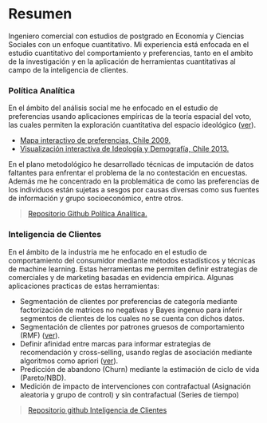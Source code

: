 # Resumen 
Ingeniero comercial con estudios de postgrado en Economía y Ciencias Sociales con un enfoque cuantitativo. Mi experiencia está enfocada en el estudio cuantitativo del comportamiento y preferencias, tanto en el ambito de la investigación y en la aplicación de herramientas cuantitativas al campo de la inteligencia de clientes. 

### Política Analítica
En el ámbito del análisis social me he enfocado en el estudio de preferencias usando aplicaciones empíricas de la teoría espacial del voto, las cuales permiten la exploración cuantitativa del espacio ideológico ([ver](https://raw.githubusercontent.com/rarmijok/Analytical-Politics/master/DATA/Rplot.png)).

* [Mapa interactivo de preferencias, Chile 2009.](http://voyager1.rak.cl:3838/Mapacep61/)
* [Visualización interactiva de Ideología y Demografía, Chile 2013.](http://voyager1.rak.cl:3838/Mapacep70/)


En el plano metodológico he desarrollado técnicas de imputación de datos faltantes para enfrentar el problema de la no contestación en encuestas. Además me he concentrado en la problemática de como las preferencias de los individuos están sujetas a sesgos por causas diversas como sus fuentes de información y grupo socioeconómico, entre otros.

> [Repositorio Github Política Analítica.](https://github.com/rarmijok/Analytical-Politics)

### Inteligencia de Clientes


En el ámbito de la industria me he enfocado en el estudio de comportamiento del consumidor mediante métodos estadísticos y técnicas de machine learning. Estas herramientas me permiten definir estrategias de comerciales y de marketing basadas en evidencia empírica. Algunas aplicaciones practicas de estas herramientas:

* Segmentación de clientes por preferencias de categoría mediante factorización de matrices no negativas y Bayes ingenuo para inferir segmentos de clientes de los cuales no se cuenta con dichos datos.
* Segmentación de clientes por patrones gruesos de comportamiento (RMF) ([ver](https://github.com/rarmijok/rarmijok.github.io/raw/master/Images/RFM.png)).
* Definir afinidad entre marcas para informar estrategias de recomendación y cross-selling, usando reglas de asociación mediante algoritmos como apriori ([ver](https://github.com/rarmijok/rarmijok.github.io/raw/master/Images/Afinidad.png)).
* Predicción de abandono (Churn) mediante la estimación de ciclo de vida (Pareto/NBD).
* Medición de impacto de intervenciones con contrafactual (Asignación aleatoria y grupo de control) y sin contrafactual (Series de tiempo)

> [Repositorio github Inteligencia de Clientes](https://github.com/rarmijok/Customer-intelligence)
